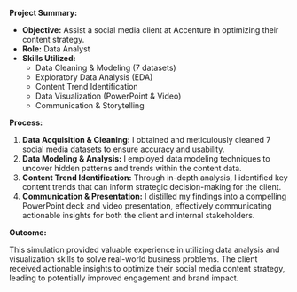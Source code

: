 **Project Summary:**

* **Objective:** Assist a social media client at Accenture in optimizing their content strategy.
* **Role:** Data Analyst
* **Skills Utilized:**
    * Data Cleaning & Modeling (7 datasets)
    * Exploratory Data Analysis (EDA)
    * Content Trend Identification
    * Data Visualization (PowerPoint & Video)
    * Communication & Storytelling

**Process:**

1. **Data Acquisition & Cleaning:** I obtained and meticulously cleaned 7 social media datasets to ensure accuracy and usability.
2. **Data Modeling & Analysis:** I employed data modeling techniques to uncover hidden patterns and trends within the content data.
3. **Content Trend Identification:** Through in-depth analysis, I identified key content trends that can inform strategic decision-making for the client.
4. **Communication & Presentation:** I distilled my findings into a compelling PowerPoint deck and video presentation, effectively communicating actionable insights for both the client and internal stakeholders.

**Outcome:**

This simulation provided valuable experience in utilizing data analysis and visualization skills to solve real-world business problems. The client received actionable insights to optimize their social media content strategy, leading to potentially improved engagement and brand impact.
